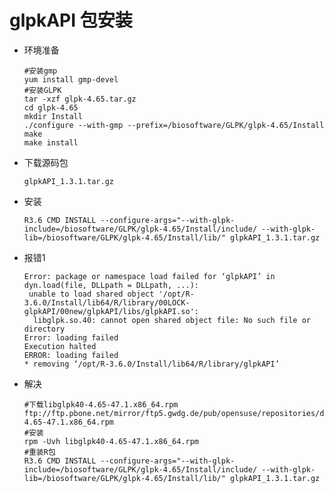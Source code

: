 # glpkAPI 包安装
* 环境准备

      #安装gmp
      yum install gmp-devel
      #安装GLPK
      tar -xzf glpk-4.65.tar.gz
      cd glpk-4.65
      mkdir Install
      ./configure --with-gmp --prefix=/biosoftware/GLPK/glpk-4.65/Install
      make
      make install


* 下载源码包

      glpkAPI_1.3.1.tar.gz

* 安装

      R3.6 CMD INSTALL --configure-args="--with-glpk-include=/biosoftware/GLPK/glpk-4.65/Install/include/ --with-glpk-lib=/biosoftware/GLPK/glpk-4.65/Install/lib/" glpkAPI_1.3.1.tar.gz

* 报错1

      Error: package or namespace load failed for ‘glpkAPI’ in dyn.load(file, DLLpath = DLLpath, ...):
       unable to load shared object '/opt/R-3.6.0/Install/lib64/R/library/00LOCK-glpkAPI/00new/glpkAPI/libs/glpkAPI.so':
        libglpk.so.40: cannot open shared object file: No such file or directory
      Error: loading failed
      Execution halted
      ERROR: loading failed
      * removing ‘/opt/R-3.6.0/Install/lib64/R/library/glpkAPI’
* 解决

      #下载libglpk40-4.65-47.1.x86_64.rpm
      ftp://ftp.pbone.net/mirror/ftp5.gwdg.de/pub/opensuse/repositories/devel:/languages:/R:/released/SLE_12/x86_64/libglpk40-4.65-47.1.x86_64.rpm
      #安装
      rpm -Uvh libglpk40-4.65-47.1.x86_64.rpm 
      #重装R包
      R3.6 CMD INSTALL --configure-args="--with-glpk-include=/biosoftware/GLPK/glpk-4.65/Install/include/ --with-glpk-lib=/biosoftware/GLPK/glpk-4.65/Install/lib/" glpkAPI_1.3.1.tar.gz


